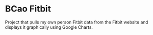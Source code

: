 # BCao Fitbit

Project that pulls my own person Fitbit data from the Fitbit website and displays it graphically using Google Charts.
